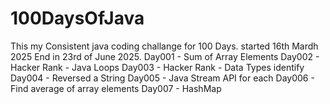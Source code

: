 # 100DaysOfJava

This my Consistent java coding challange for 100 Days. started 16th Mardh 2025 End in 23rd of June 2025.
Day001 - Sum of Array Elements
Day002 - Hacker Rank - Java Loops
Day003 - Hacker Rank - Data Types identify
Day004 - Reversed a String
Day005 - Java Stream API for each
Day006 - Find average of array elements
Day007 - HashMap
